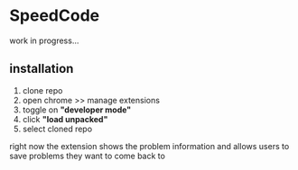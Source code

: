# SpeedCode

work in progress...

## installation

1. clone repo
2. open chrome >> manage extensions
3. toggle on **"developer mode"**
4. click **"load unpacked"**
5. select cloned repo

right now the extension shows the problem information and allows users to save problems they want to come back to